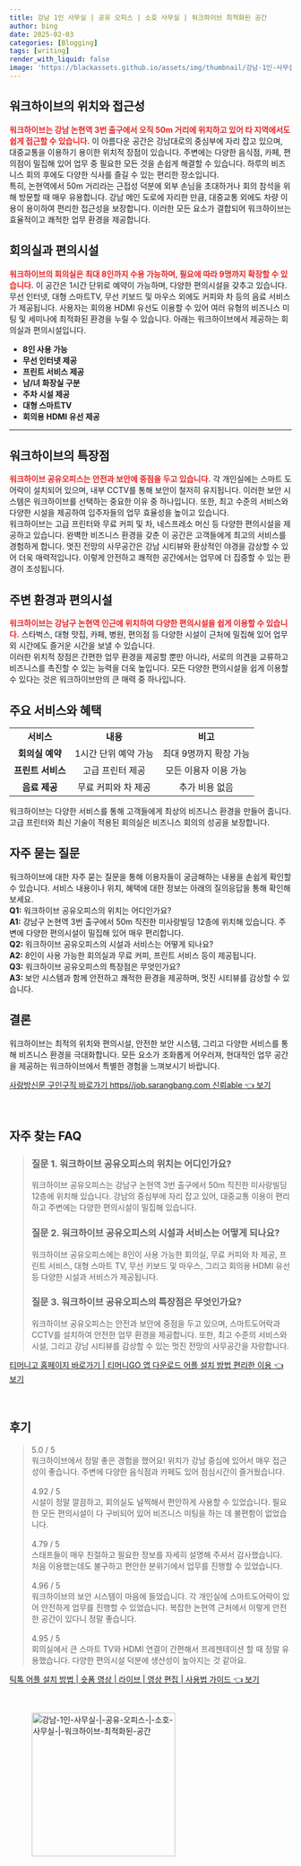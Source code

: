 ```yaml
---
title: 강남 1인 사무실 | 공유 오피스 | 소호 사무실 | 워크하이브 최적화된 공간
author: bing
date: 2025-02-03
categories: [Blogging]
tags: [writing]
render_with_liquid: false
image: 'https://blackassets.github.io/assets/img/thumbnail/강남-1인-사무실-|-공유-오피스-|-소호-사무실-|-워크하이브-최적화된-공간.webp'
---
```



<h2 id='워크하이브의 위치와 접근성'>워크하이브의 위치와 접근성</h2>

<p><b><span style="color: #ee2323;">워크하이브는 강남 논현역 3번 출구에서 오직 50m 거리에 위치하고 있어 타 지역에서도 쉽게 접근할 수 있습니다.</span></b> 이 아름다운 공간은 강남대로의 중심부에 자리 잡고 있으며, 대중교통을 이용하기 용이한 위치적 장점이 있습니다. 주변에는 다양한 음식점, 카페, 편의점이 밀집해 있어 업무 중 필요한 모든 것을 손쉽게 해결할 수 있습니다. 하루의 비즈니스 회의 후에도 다양한 식사를 즐길 수 있는 편리한 장소입니다.<br>특히, 논현역에서 50m 거리라는 근접성 덕분에 외부 손님을 초대하거나 회의 참석을 위해 방문할 때 매우 유용합니다. 강남 메인 도로에 자리한 만큼, 대중교통 외에도 차량 이용이 용이하여 편리한 접근성을 보장합니다. 이러한 모든 요소가 결합되어 워크하이브는 효율적이고 쾌적한 업무 환경을 제공합니다.</p>

<h2 id='회의실과 편의시설'>회의실과 편의시설</h2>

<p><b><span style="color: #ee2323;">워크하이브의 회의실은 최대 8인까지 수용 가능하며, 필요에 따라 9명까지 확장할 수 있습니다.</span></b> 이 공간은 1시간 단위로 예약이 가능하며, 다양한 편의시설을 갖추고 있습니다. 무선 인터넷, 대형 스마트TV, 무선 키보드 및 마우스 외에도 커피와 차 등의 음료 서비스가 제공됩니다. 사용자는 회의용 HDMI 유선도 이용할 수 있어 여러 유형의 비즈니스 미팅 및 세미나에 최적화된 환경을 누릴 수 있습니다. 아래는 워크하이브에서 제공하는 회의실과 편의시설입니다.<br><ul>
    <li><b>8인 사용 가능</b></li>
    <li><b>무선 인터넷 제공</b></li>
    <li><b>프린트 서비스 제공</b></li>
    <li><b>남/녀 화장실 구분</b></li>
    <li><b>주차 시설 제공</b></li>
    <li><b>대형 스마트TV</b></li>
    <li><b>회의용 HDMI 유선 제공</b></li>
</ul></p>

<hr />

<h2 id='워크하이브의 특장점'>워크하이브의 특장점</h2>

<p><b><span style="color: #ee2323;">워크하이브 공유오피스는 안전과 보안에 중점을 두고 있습니다.</span></b> 각 개인실에는 스마트 도어락이 설치되어 있으며, 내부 CCTV를 통해 보안이 철저히 유지됩니다. 이러한 보안 시스템은 워크하이브를 선택하는 중요한 이유 중 하나입니다. 또한, 최고 수준의 서비스와 다양한 시설을 제공하여 입주자들의 업무 효율성을 높이고 있습니다.<br>워크하이브는 고급 프린터와 무료 커피 및 차, 네스프레소 머신 등 다양한 편의시설을 제공하고 있습니다. 완벽한 비즈니스 환경을 갖춘 이 공간은 고객들에게 최고의 서비스를 경험하게 합니다. 멋진 전망의 사무공간은 강남 시티뷰와 환상적인 야경을 감상할 수 있어 더욱 매력적입니다. 이렇게 안전하고 쾌적한 공간에서는 업무에 더 집중할 수 있는 환경이 조성됩니다.</p>

<h2 id='주변 환경과 편의시설'>주변 환경과 편의시설</h2>

<p><b><span style="color: #ee2323;">워크하이브는 강남구 논현역 인근에 위치하여 다양한 편의시설을 쉽게 이용할 수 있습니다.</span></b> 스타벅스, 대형 맛집, 카페, 병원, 편의점 등 다양한 시설이 근처에 밀집해 있어 업무 외 시간에도 즐거운 시간을 보낼 수 있습니다.<br>이러한 위치적 장점은 간편한 업무 환경을 제공할 뿐만 아니라, 서로의 의견을 교류하고 비즈니스를 촉진할 수 있는 능력을 더욱 높입니다. 모든 다양한 편의시설을 쉽게 이용할 수 있다는 것은 워크하이브만의 큰 매력 중 하나입니다.</p>

<h2 id='주요 서비스와 혜택'>주요 서비스와 혜택</h2>

<table>
    <tr>
        <td style="text-align: center; height: 17px;"><b>서비스</b></td>
        <td style="text-align: center; height: 17px;"><b>내용</b></td>
        <td style="text-align: center; height: 17px;"><b>비고</b></td>
    </tr>
    <tr>
        <td style="text-align: center; height: 17px;"><b>회의실 예약</b></td>
        <td style="text-align: center;">1시간 단위 예약 가능</td>
        <td style="text-align: center;">최대 9명까지 확장 가능</td>
    </tr>
    <tr>
        <td style="text-align: center; height: 17px;"><b>프린트 서비스</b></td>
        <td style="text-align: center;">고급 프린터 제공</td>
        <td style="text-align: center;">모든 이용자 이용 가능</td>
    </tr>
    <tr>
        <td style="text-align: center; height: 17px;"><b>음료 제공</b></td>
        <td style="text-align: center;">무료 커피와 차 제공</td>
        <td style="text-align: center;">추가 비용 없음</td>
    </tr>
</table>

<p>워크하이브는 다양한 서비스를 통해 고객들에게 최상의 비즈니스 환경을 만들어 줍니다. 고급 프린터와 최신 기술이 적용된 회의실은 비즈니스 회의의 성공을 보장합니다.</p>

<h2 id='자주 묻는 질문'>자주 묻는 질문</h2>

<p>워크하이브에 대한 자주 묻는 질문을 통해 이용자들이 궁금해하는 내용을 손쉽게 확인할 수 있습니다. 서비스 내용이나 위치, 혜택에 대한 정보는 아래의 질의응답을 통해 확인해 보세요.<br><strong>Q1:</strong> 워크하이브 공유오피스의 위치는 어디인가요?<br><strong>A1:</strong> 강남구 논현역 3번 출구에서 50m 직진한 미사랑빌딩 12층에 위치해 있습니다. 주변에 다양한 편의시설이 밀집해 있어 매우 편리합니다.<br><strong>Q2:</strong> 워크하이브 공유오피스의 시설과 서비스는 어떻게 되나요?<br><strong>A2:</strong> 8인이 사용 가능한 회의실과 무료 커피, 프린트 서비스 등이 제공됩니다.<br><strong>Q3:</strong> 워크하이브 공유오피스의 특장점은 무엇인가요?<br><strong>A3:</strong> 보안 시스템과 함께 안전하고 쾌적한 환경을 제공하며, 멋진 시티뷰를 감상할 수 있습니다.</p>

<h2 id='결론'>결론</h2>

<p>워크하이브는 최적의 위치와 편의시설, 안전한 보안 시스템, 그리고 다양한 서비스를 통해 비즈니스 환경을 극대화합니다. 모든 요소가 조화롭게 어우러져, 현대적인 업무 공간을 제공하는 워크하이브에서 특별한 경험을 느껴보시기 바랍니다.</p>


<p><a class="click-button" title="사랑방신문 구인구직 바로가기 https//job.sarangbang.com 신뢰able" href="https://blackassets.github.io/posts/%EC%82%AC%EB%9E%91%EB%B0%A9%EC%8B%A0%EB%AC%B8-%EA%B5%AC%EC%9D%B8%EA%B5%AC%EC%A7%81-%EB%B0%94%EB%A1%9C%EA%B0%80%EA%B8%B0-httpsjob.sarangbang.com-%EC%8B%A0%EB%A2%B0able/" rel="dofollow">사랑방신문 구인구직 바로가기 https//job.sarangbang.com 신뢰able 👈 보기</a></p><br>
<h2 id='자주_찾는_FAQ'>자주 찾는 FAQ</h2>
<div itemscope="" itemtype="https://schema.org/FAQPage"> 
<blockquote> 
<div itemscope="" itemprop="mainEntity" itemtype="https://schema.org/Question"> 
<h3 itemprop="name">질문 1. 워크하이브 공유오피스의 위치는 어디인가요?</h3> 
<div itemscope="" itemprop="acceptedAnswer" itemtype="https://schema.org/Answer"> 
<span itemprop="text"> 
<p>워크하이브 공유오피스는 강남구 논현역 3번 출구에서 50m 직진한 미사랑빌딩 12층에 위치해 있습니다. 강남의 중심부에 자리 잡고 있어, 대중교통 이용이 편리하고 주변에는 다양한 편의시설이 밀집해 있습니다.</p> 
</span> 
</div> 
</div> 
<div itemscope="" itemprop="mainEntity" itemtype="https://schema.org/Question"> 
<h3 itemprop="name">질문 2. 워크하이브 공유오피스의 시설과 서비스는 어떻게 되나요?</h3> 
<div itemscope="" itemprop="acceptedAnswer" itemtype="https://schema.org/Answer"> 
<span itemprop="text"> 
<p>워크하이브 공유오피스에는 8인이 사용 가능한 회의실, 무료 커피와 차 제공, 프린트 서비스, 대형 스마트 TV, 무선 키보드 및 마우스, 그리고 회의용 HDMI 유선 등 다양한 시설과 서비스가 제공됩니다.</p> 
</span> 
</div> 
</div> 
<div itemscope="" itemprop="mainEntity" itemtype="https://schema.org/Question"> 
<h3 itemprop="name">질문 3. 워크하이브 공유오피스의 특장점은 무엇인가요?</h3> 
<div itemscope="" itemprop="acceptedAnswer" itemtype="https://schema.org/Answer"> 
<span itemprop="text"> 
<p>워크하이브 공유오피스는 안전과 보안에 중점을 두고 있으며, 스마트도어락과 CCTV를 설치하여 안전한 업무 환경을 제공합니다. 또한, 최고 수준의 서비스와 시설, 그리고 강남 시티뷰를 감상할 수 있는 멋진 전망의 사무공간을 자랑합니다.</p> 
</span> 
</div> 
</div> 
</blockquote> 
</div>
<p><a class="click-button" title="티머니고 홈페이지 바로가기 | 티머니GO 앱 다운로드 어플 설치 방법 편리한 이용" href="https://blackassets.github.io/posts/%ED%8B%B0%EB%A8%B8%EB%8B%88%EA%B3%A0-%ED%99%88%ED%8E%98%EC%9D%B4%EC%A7%80-%EB%B0%94%EB%A1%9C%EA%B0%80%EA%B8%B0-%ED%8B%B0%EB%A8%B8%EB%8B%88GO-%EC%95%B1-%EB%8B%A4%EC%9A%B4%EB%A1%9C%EB%93%9C-%EC%96%B4%ED%94%8C-%EC%84%A4%EC%B9%98-%EB%B0%A9%EB%B2%95-%ED%8E%B8%EB%A6%AC%ED%95%9C-%EC%9D%B4%EC%9A%A9/" rel="dofollow">티머니고 홈페이지 바로가기 | 티머니GO 앱 다운로드 어플 설치 방법 편리한 이용 👈 보기</a></p><br>
<h2 id='후기'>후기</h2>
<div itemscope itemtype="https://schema.org/Product">
  <blockquote>
  <div itemprop="review" itemscope itemtype="https://schema.org/Review">
      <div itemprop="reviewRating" itemscope itemtype="https://schema.org/Rating"> <span itemprop="ratingValue">5.0</span> / <span itemprop="bestRating">5</span> </div>
      <span itemprop="reviewBody">워크하이브에서 정말 좋은 경험을 했어요! 위치가 강남 중심에 있어서 매우 접근성이 좋습니다. 주변에 다양한 음식점과 카페도 있어 점심시간이 즐거웠습니다.</span>
  </div>
  <br>
  <div itemprop="review" itemscope itemtype="https://schema.org/Review">
      <div itemprop="reviewRating" itemscope itemtype="https://schema.org/Rating"> <span itemprop="ratingValue">4.92</span> / <span itemprop="bestRating">5</span> </div>
      <span itemprop="reviewBody">시설이 정말 깔끔하고, 회의실도 널찍해서 편안하게 사용할 수 있었습니다. 필요한 모든 편의시설이 다 구비되어 있어 비즈니스 미팅을 하는 데 불편함이 없었습니다.</span>
  </div>
  <br>
  <div itemprop="review" itemscope itemtype="https://schema.org/Review">
      <div itemprop="reviewRating" itemscope itemtype="https://schema.org/Rating"> <span itemprop="ratingValue">4.79</span> / <span itemprop="bestRating">5</span> </div>
      <span itemprop="reviewBody">스태프들이 매우 친절하고 필요한 정보를 자세히 설명해 주셔서 감사했습니다. 처음 이용했는데도 불구하고 편안한 분위기에서 업무를 진행할 수 있었습니다.</span>
  </div>
  <br>
  <div itemprop="review" itemscope itemtype="https://schema.org/Review">
      <div itemprop="reviewRating" itemscope itemtype="https://schema.org/Rating"> <span itemprop="ratingValue">4.96</span> / <span itemprop="bestRating">5</span> </div>
      <span itemprop="reviewBody">워크하이브의 보안 시스템이 마음에 들었습니다. 각 개인실에 스마트도어락이 있어 안전하게 업무를 진행할 수 있었습니다. 복잡한 논현역 근처에서 이렇게 안전한 공간이 있다니 정말 좋습니다.</span>
  </div>
  <br>
  <div itemprop="review" itemscope itemtype="https://schema.org/Review">
      <div itemprop="reviewRating" itemscope itemtype="https://schema.org/Rating"> <span itemprop="ratingValue">4.95</span> / <span itemprop="bestRating">5</span> </div>
      <span itemprop="reviewBody">회의실에서 큰 스마트 TV와 HDMI 연결이 간편해서 프레젠테이션 할 때 정말 유용했습니다. 다양한 편의시설 덕분에 생산성이 높아지는 것 같아요.</span>
  </div>
  </blockquote>
</div>
<p><a class="click-button" title="틱톡 어플 설치 방법 | 숏폼 영상 | 라이브 | 영상 편집 | 사용법 가이드" href="https://blackassets.github.io/posts/%ED%8B%B1%ED%86%A1-%EC%96%B4%ED%94%8C-%EC%84%A4%EC%B9%98-%EB%B0%A9%EB%B2%95-%EC%88%8F%ED%8F%BC-%EC%98%81%EC%83%81-%EB%9D%BC%EC%9D%B4%EB%B8%8C-%EC%98%81%EC%83%81-%ED%8E%B8%EC%A7%91-%EC%82%AC%EC%9A%A9%EB%B2%95-%EA%B0%80%EC%9D%B4%EB%93%9C/" rel="dofollow">틱톡 어플 설치 방법 | 숏폼 영상 | 라이브 | 영상 편집 | 사용법 가이드 👈 보기</a></p><br>
<figure class="image"><img src="https://blackassets.github.io/assets/img/thumbnail/강남-1인-사무실-|-공유-오피스-|-소호-사무실-|-워크하이브-최적화된-공간.webp" alt="강남-1인-사무실-|-공유-오피스-|-소호-사무실-|-워크하이브-최적화된-공간" width="256" height="256"></figure>